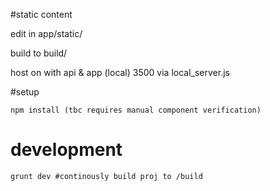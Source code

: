 
#static content

edit in app/static/

build to build/

host on with api & app (local) 3500 via local_server.js

#setup

    npm install (tbc requires manual component verification)


# development

    grunt dev #continously build proj to /build

 

